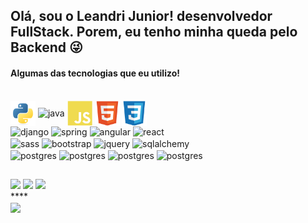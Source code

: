 <h2>Olá, sou o Leandri Junior! desenvolvedor <strong>FullStack</strong>. Porem, eu tenho minha queda pelo <Strong>Backend</Strong> <span>&#128540;</span></h2>
<div style="display: inline_block"><h4>Algumas das tecnologias que eu utilizo!</h4><br>
  <img align="center" alt="Python" height="40" width="40" src="https://raw.githubusercontent.com/devicons/devicon/master/icons/python/python-original.svg">
  <img align="center" alt="java" height="40" width="40" src="https://cdn.jsdelivr.net/gh/devicons/devicon/icons/java/java-original.svg" />
  <img align="center" alt="Js" height="40" width="40" src="https://raw.githubusercontent.com/devicons/devicon/master/icons/javascript/javascript-plain.svg">
  <img align="center" alt="HTML" height="40" width="40" src="https://raw.githubusercontent.com/devicons/devicon/master/icons/html5/html5-original.svg">
  <img align="center" alt="CSS" height="40" width="40" src="https://raw.githubusercontent.com/devicons/devicon/master/icons/css3/css3-original.svg">
  <br/>
  
  <img align="center" alt="django" height="40" width="40" src="https://cdn.jsdelivr.net/gh/devicons/devicon/icons/django/django-plain.svg" />
  <img align="center" alt="spring" height="40" width="40" src="https://cdn.jsdelivr.net/gh/devicons/devicon/icons/spring/spring-original.svg" />
  <img align="center" alt="angular" height="40" width="40" src="https://cdn.jsdelivr.net/gh/devicons/devicon/icons/angularjs/angularjs-plain.svg" />
  <img align="center" alt="react" height="40" width="40" src="https://cdn.jsdelivr.net/gh/devicons/devicon/icons/react/react-original.svg" />
  <br/>
  <img align="center" alt="sass" height="40" width="40" src="https://cdn.jsdelivr.net/gh/devicons/devicon/icons/sass/sass-original.svg" />
  <img align="center" alt="bootstrap" height="40" width="40" src="https://cdn.jsdelivr.net/gh/devicons/devicon/icons/bootstrap/bootstrap-original.svg" />
  <img align="center" alt="jquery" height="40" width="40" src="https://cdn.jsdelivr.net/gh/devicons/devicon/icons/jquery/jquery-plain-wordmark.svg" />
  <img align="center" alt="sqlalchemy" height="40" width="40" src="https://cdn.jsdelivr.net/gh/devicons/devicon/icons/sqlalchemy/sqlalchemy-original-wordmark.svg" />
  <br/>
  <img align="center" alt="postgres" height="40" width="40" src="https://cdn.jsdelivr.net/gh/devicons/devicon/icons/postgresql/postgresql-original.svg" />
  <img align="center" alt="postgres" height="40" width="40" src="https://cdn.jsdelivr.net/gh/devicons/devicon/icons/sqlite/sqlite-original.svg" />     
  <img align="center" alt="postgres" height="40" width="40" src="https://cdn.jsdelivr.net/gh/devicons/devicon/icons/mysql/mysql-original.svg" />
  <img align="center" alt="postgres" height="40" width="40" src="https://cdn.jsdelivr.net/gh/devicons/devicon/icons/redis/redis-original.svg" />
          
</div>
  
  ##
 
<div> 
  <a href="https://www.instagram.com/leandri.jr/" target="_blank"><img src="https://img.shields.io/badge/-Instagram-%23E4405F?style=for-the-badge&logo=instagram&logoColor=white" target="_blank"></a>
  <a href = "mailto:leandriwgr@gmail.com"><img src="https://img.shields.io/badge/-Gmail-%23333?style=for-the-badge&logo=gmail&logoColor=white" target="_blank"></a>
  <a href="https://www.linkedin.com/in/leandrijunior/" target="_blank"><img src="https://img.shields.io/badge/-LinkedIn-%230077B5?style=for-the-badge&logo=linkedin&logoColor=white" target="_blank"></a>
  
</div>****
<div class="stats">
  <img align="center" height="250em" src="https://github-readme-stats.vercel.app/api/top-langs/?username=LeandriJunior&langs_count=8&layout=compact&card_width=100%&theme=dark">
</div>

